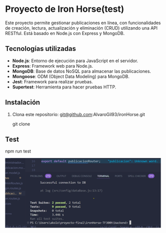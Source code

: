 # Proyecto de Iron Horse(test)

Este proyecto permite gestionar publicaciones en línea, con funcionalidades de creación, lectura, actualización y eliminación (CRUD) utilizando una API RESTful. Está basado en Node.js con Express y MongoDB.

## Tecnologías utilizadas

- **Node.js**: Entorno de ejecución para JavaScript en el servidor.
- **Express**: Framework web para Node.js.
- **MongoDB**: Base de datos NoSQL para almacenar las publicaciones.
- **Mongoose**: ODM (Object Data Modeling) para MongoDB.
- **Jest**: Framework para realizar pruebas.
- **Supertest**: Herramienta para hacer pruebas HTTP.

## Instalación

1. Clona este repositorio: git@github.com:AlvaroGil93/ironHorse.git

   
   git clone

## Test 

npm run test

![Descripción de la imagen](/image/image.png)